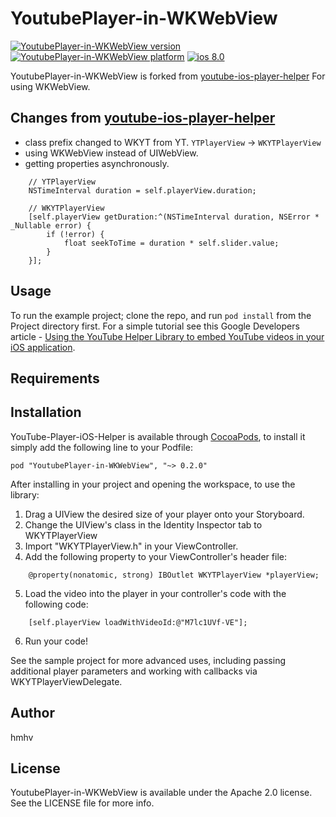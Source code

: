 # YoutubePlayer-in-WKWebView

[![YoutubePlayer-in-WKWebView version](https://img.shields.io/cocoapods/v/YoutubePlayer-in-WKWebView.svg?style=plastic)](http://cocoadocs.org/docsets/YoutubePlayer-in-WKWebView) [![YoutubePlayer-in-WKWebView platform](https://img.shields.io/cocoapods/p/YoutubePlayer-in-WKWebView.svg?style=plastic)](http://cocoadocs.org/docsets/YoutubePlayer-in-WKWebView) [![ios 8.0](https://img.shields.io/badge/ios-8.0-blue.svg)](http://cocoadocs.org/docsets/YoutubePlayer-in-WKWebView) 

YoutubePlayer-in-WKWebView is forked from [youtube-ios-player-helper](https://github.com/youtube/youtube-ios-player-helper) For using WKWebView.

## Changes from [youtube-ios-player-helper](https://github.com/youtube/youtube-ios-player-helper)

- class prefix changed to WKYT from YT. `YTPlayerView` -> `WKYTPlayerView`
- using WKWebView instead of UIWebView.
- getting properties asynchronously.

```
	// YTPlayerView
	NSTimeInterval duration = self.playerView.duration;

	// WKYTPlayerView
    [self.playerView getDuration:^(NSTimeInterval duration, NSError * _Nullable error) {
        if (!error) {
            float seekToTime = duration * self.slider.value;
        }
    }];
```

## Usage

To run the example project; clone the repo, and run `pod install` from the Project directory first.  For a simple tutorial see this Google Developers article - [Using the YouTube Helper Library to embed YouTube videos in your iOS application](https://developers.google.com/youtube/v3/guides/ios_youtube_helper).

## Requirements

## Installation

YouTube-Player-iOS-Helper is available through [CocoaPods](http://cocoapods.org), to install
it simply add the following line to your Podfile:

    pod "YoutubePlayer-in-WKWebView", "~> 0.2.0"

After installing in your project and opening the workspace, to use the library:

  1. Drag a UIView the desired size of your player onto your Storyboard.
  2. Change the UIView's class in the Identity Inspector tab to WKYTPlayerView
  3. Import "WKYTPlayerView.h" in your ViewController.
  4. Add the following property to your ViewController's header file:
```objc
    @property(nonatomic, strong) IBOutlet WKYTPlayerView *playerView;
```
  5. Load the video into the player in your controller's code with the following code:
```objc
    [self.playerView loadWithVideoId:@"M7lc1UVf-VE"];
```
  6. Run your code!

See the sample project for more advanced uses, including passing additional player parameters and
working with callbacks via WKYTPlayerViewDelegate.

## Author

hmhv

## License

YoutubePlayer-in-WKWebView is available under the Apache 2.0 license. See the LICENSE file for more info.
